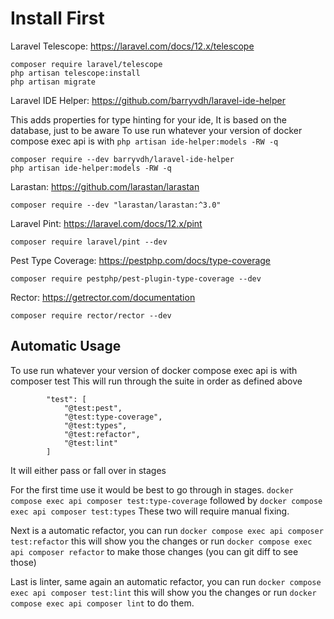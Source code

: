 # Install First

Laravel Telescope: https://laravel.com/docs/12.x/telescope
```
composer require laravel/telescope
php artisan telescope:install
php artisan migrate
```

Laravel IDE Helper: https://github.com/barryvdh/laravel-ide-helper

This adds properties for type hinting for your ide, It is based on the database, just to be aware
To use run whatever your version of docker compose exec api is with `php artisan ide-helper:models -RW -q`
```
composer require --dev barryvdh/laravel-ide-helper
php artisan ide-helper:models -RW -q
```

Larastan: https://github.com/larastan/larastan
```
composer require --dev "larastan/larastan:^3.0"
```

Laravel Pint: https://laravel.com/docs/12.x/pint
```
composer require laravel/pint --dev
```

Pest Type Coverage: https://pestphp.com/docs/type-coverage
```
composer require pestphp/pest-plugin-type-coverage --dev
```

Rector: https://getrector.com/documentation
```
composer require rector/rector --dev
```

## Automatic Usage
To use run whatever your version of docker compose exec api is with composer test
This will run through the suite in order as defined above
```
        "test": [
            "@test:pest",
            "@test:type-coverage",
            "@test:types",
            "@test:refactor",
            "@test:lint"
        ]
```
It will either pass or fall over in stages

For the first time use it would be best to go through in stages. `docker compose exec api composer test:type-coverage` followed by `docker compose exec api composer test:types`
These two will require manual fixing.

Next is a automatic refactor, you can run `docker compose exec api composer test:refactor` this will show you the changes or run `docker compose exec api composer refactor` to make those changes (you can git diff to see those)

Last is linter, same again an automatic refactor, you can run `docker compose exec api composer test:lint` this will show you the changes or run `docker compose exec api composer lint` to do them.
